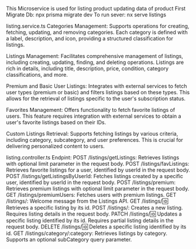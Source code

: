 This Microservice is used for listing product updating data of product 
First Migrate Db: npx prisma migrate dev
To run sever:  nx serve listings


listing.service.ts
Categories Management: Supports operations for creating, fetching, updating, and removing categories. Each category is defined with a label, description, and icon, providing a structured classification for listings.

Listings Management: Facilitates comprehensive management of listings, including creating, updating, finding, and deleting operations. Listings are rich in details, including title, description, price, condition, category classifications, and more.

Premium and Basic User Listings: Integrates with external services to fetch user types (premium or basic) and filters listings based on these types. This allows for the retrieval of listings specific to the user's subscription status.

Favorites Management: Offers functionality to fetch favorite listings of users. This feature requires integration with external services to obtain a user's favorite listings based on their IDs.

Custom Listings Retrieval: Supports fetching listings by various criteria, including category, subcategory, and user preferences. This is crucial for delivering personalized content to users.

listing.controller.ts
Endpint: 
POST /listings/getListings: Retrieves listings with optional limit parameter in the request body.
POST /listings/favListings: Retrieves favorite listings for a user, identified by userId in the request body.
POST /listings/getListingsByUserId: Fetches listings created by a specific user, identified by userId in the request body.
POST /listings/premium: Retrieves premium listings with optional limit parameter in the request body.
GET /listings/premiumUsers: Fetches users with premium listings.
GET /listings/: Welcome message from the Listings API.
GET /listings/:id: Retrieves a specific listing by its id.
POST /listings/: Creates a new listing. Requires listing details in the request body.
PATCH /listings/:id: Updates a specific listing identified by its id. Requires partial listing details in the request body.
DELETE /listings/:id: Deletes a specific listing identified by its id.
GET /listings/category/:category: Retrieves listings by category. Supports an optional subCategory query parameter.